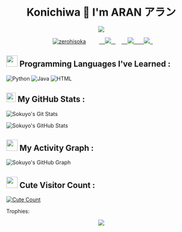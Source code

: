 <h1 align="center">Konichiwa 🌸 I'm ARAN アラン</h1>
</p>
<p align="center">
<img src="https://readme-typing-svg.herokuapp.com?color=808080&width=420&lines=A+Basic+Programmer+From+India;Currently+Studying+As+Student">
</p>
<p align="center">
  <a href="https://t.me/Sokuyo"><img src="https://github.com/sokuyo/sokuyo/blob/main/resources/jingliu.gif" alt="zerohisoka"></a>
  
  
  
  <a href="http://discordapp.com/users/620600298758602765">
    <img src="https://img.shields.io/badge/discord-black?style=for-the-badge&logo=discord"/>
  </a>  
</a>
  <a href="https://t.me/sokuyo">
    <img src="https://img.shields.io/badge/telegram-black?style=for-the-badge&logo=telegram"/>
  </a>
  <a href="https://instagram.com/sokuyo_aran?igshid=NTc4MTIwNjQ2YQ==">
    <img src="https://img.shields.io/badge/Instagram-black?style=for-the-badge&logo=instagram"/>
  </a>

</i> 
 
 ## <img src="https://github.com/sokuyo/sokuyo/blob/main/uuu-twt.gif" width ="30"><b> Programming Languages I've Learned :</b>

![Python](https://img.shields.io/badge/Python-black?style=for-the-badge&logo=python&logoColor=white)
![Java](https://img.shields.io/badge/JavaScript-black?style=for-the-badge&logo=javascript&logoColor=F7DF1E)
![HTML](https://img.shields.io/badge/HTML5-black?style=for-the-badge&logo=html5&logoColor=white)


## <img src="https://github.com/sokuyo/sokuyo/blob/main/resources/takodachi-ina.gif" width ="25"><b> My GitHub Stats :</b>

![Sokuyo's Git Stats](https://github-readme-stats.vercel.app/api?username=sokuyo&include_all_commits=true&count_private=true&show_icons=true&line_height=20&title_color=7A7ADB&icon_color=2234AE&text_color=D3D3D3&bg_color=0,000000,130F40)

![Sokuyo's GitHub Stats](https://github-readme-streak-stats.herokuapp.com?user=sokuyo&theme=midnight-purple)

## <img src="https://github.com/sokuyo/sokuyo/blob/main/resources/calliope-mori-hololive-english.gif" width ="30"><b> My Activity Graph :</b>


![Sokuyo's GitHub Graph](https://github-readme-stats.vercel.app/api/top-langs?username=sokuyo&show_icons=true&locale=en&layout=compact&line_height=20&title_color=7A7ADB&icon_color=2234AE&text_color=D3D3D3&bg_color=0,000000,130F40)
## <img src="https://github.com/sokuyo/sokuyo/blob/main/resources/mori-calliope-hololive.gif" width ="30"><b> Cute Visitor Count :</b>
<a href="https://t.me/sokuyo"><img alt="Cute Count" src="https://count.getloli.com/get/@sokuyo?theme=rule34" /></a>


Trophies:  
<div align="center"><img src="https://github-profile-trophy.vercel.app/?username=sokuyo&theme=dracula&count_private=true"></div>
